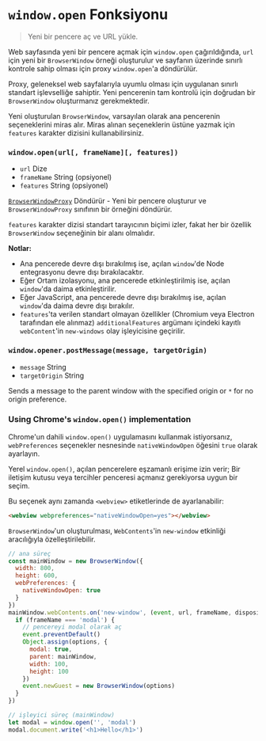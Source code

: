 # `window.open` Fonksiyonu

> Yeni bir pencere aç ve URL yükle.

Web sayfasında yeni bir pencere açmak için `window.open` çağırıldığında, `url` için yeni bir `BrowserWindow` örneği oluşturulur ve sayfanın üzerinde sınırlı kontrole sahip olması için proxy `window.open`'a döndürülür.

Proxy, geleneksel web sayfalarıyla uyumlu olması için uygulanan sınırlı standart işlevselliğe sahiptir. Yeni pencerenin tam kontrolü için doğrudan bir `BrowserWindow` oluşturmanız gerekmektedir.

Yeni oluşturulan `BrowserWindow`, varsayılan olarak ana pencerenin seçeneklerini miras alır. Miras alınan seçeneklerin üstüne yazmak için `features` karakter dizisini kullanabilirsiniz.

### `window.open(url[, frameName][, features])`

* `url` Dize
* `frameName` String (opsiyonel)
* `features` String (opsiyonel)

[`BrowserWindowProxy`](browser-window-proxy.md) Döndürür - Yeni bir pencere oluşturur ve `BrowserWindowProxy` sınıfının bir örneğini döndürür.

`features` karakter dizisi standart tarayıcının biçimi izler, fakat her bir özellik `BrowserWindow` seçeneğinin bir alanı olmalıdır.

**Notlar:**

* Ana pencerede devre dışı bırakılmış ise, açılan `window`'de Node entegrasyonu devre dışı bırakılacaktır.
* Eğer Ortam izolasyonu, ana pencerede etkinleştirilmiş ise, açılan `window`'da daima etkinleştirilir.
* Eğer JavaScript, ana pencerede devre dışı bırakılmış ise, açılan `window`'da daima devre dışı bırakılır.
* `features`'ta verilen standart olmayan özellikler (Chromium veya Electron tarafından ele alınmaz) `additionalFeatures` argümanı içindeki kayıtlı `webContent`'in `new-windows` olay işleyicisine geçirilir.

### `window.opener.postMessage(message, targetOrigin)`

* `message` String
* `targetOrigin` String

Sends a message to the parent window with the specified origin or `*` for no origin preference.

### Using Chrome's `window.open()` implementation

Chrome'un dahili `window.open()` uygulamasını kullanmak istiyorsanız, `webPreferences` seçenekler nesnesinde `nativeWindowOpen` öğesini `true` olarak ayarlayın.

Yerel `window.open()`, açılan pencerelere eşzamanlı erişime izin verir; Bir iletişim kutusu veya tercihler penceresi açmanız gerekiyorsa uygun bir seçim.

Bu seçenek aynı zamanda `<webview>` etiketlerinde de ayarlanabilir:

```html
<webview webpreferences="nativeWindowOpen=yes"></webview>
```

`BrowserWindow`'un oluşturulması, `WebContents`'in `new-window` etkinliği aracılığıyla özelleştirilebilir.

```javascript
// ana süreç
const mainWindow = new BrowserWindow({
  width: 800,
  height: 600,
  webPreferences: {
    nativeWindowOpen: true
  }
})
mainWindow.webContents.on('new-window', (event, url, frameName, disposition, options, additionalFeatures) => {
  if (frameName === 'modal') {
    // pencereyi modal olarak aç
    event.preventDefault()
    Object.assign(options, {
      modal: true,
      parent: mainWindow,
      width: 100,
      height: 100
    })
    event.newGuest = new BrowserWindow(options)
  }
})
```

```javascript
// işleyici süreç (mainWindow)
let modal = window.open('', 'modal')
modal.document.write('<h1>Hello</h1>')
```